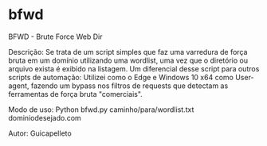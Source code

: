 # bfwd
BFWD - Brute Force Web Dir

Descrição: Se trata de um script simples que faz uma varredura de força bruta em um domínio utilizando uma wordlist, uma vez que o diretório ou arquivo exista é exibido na listagem. Um diferencial desse script para outros scripts de automação: Utilizei como o Edge e Windows 10 x64 como User-agent, fazendo um bypass nos filtros de requests que detectam as ferramentas de força bruta "comerciais".

Modo de uso: Python bfwd.py caminho/para/wordlist.txt dominiodesejado.com


Autor: Guicapelleto
